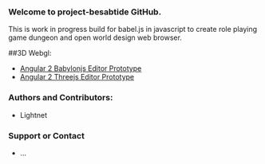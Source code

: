 ### Welcome to project-besabtide GitHub.

 This is work in progress build for babel.js in javascript to create role playing game dungeon and open world design web browser.

##3D Webgl:

 * [Angular 2 Babylonjs Editor Prototype](https://lightnet.github.io/project-besabtide/public/babylonjsapp/)
 * [Angular 2 Threejs Editor Prototype](https://lightnet.github.io/project-besabtide/public/threejsapp/)
 
### Authors and Contributors:

 * Lightnet

### Support or Contact

 * ...
